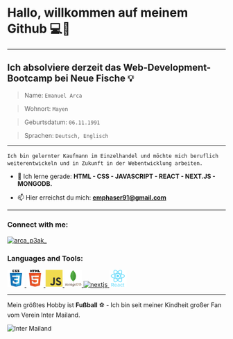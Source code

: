 # Hallo, willkommen auf meinem Github :computer::wave:
---
Ich absolviere derzeit das **Web-Development-Bootcamp** bei **Neue Fische** :bulb:
---
> Name: `Emanuel Arca`

> Wohnort: `Mayen`

> Geburtsdatum: `06.11.1991`

> Sprachen: `Deutsch, Englisch`

---
`Ich bin gelernter Kaufmann im Einzelhandel und möchte mich beruflich weiterentwickeln und in Zukunft in der Webentwicklung arbeiten.`

- 🌱 Ich lerne gerade:   **HTML - CSS - JAVASCRIPT - REACT - NEXT.JS - MONGODB.**

- 📫 Hier erreichst du mich: **emphaser91@gmail.com**


---
<h3 align="left">Connect with me:</h3>
<p align="left">
<a href="https://instagram.com/arca_p3ak_" target="blank"><img align="center" src="https://raw.githubusercontent.com/rahuldkjain/github-profile-readme-generator/master/src/images/icons/Social/instagram.svg" alt="arca_p3ak_" height="30" width="40" /></a>
</p>

<h3 align="left">Languages and Tools:</h3>
<p align="left"> <a href="https://www.w3schools.com/css/" target="_blank" rel="noreferrer"> <img src="https://raw.githubusercontent.com/devicons/devicon/master/icons/css3/css3-original-wordmark.svg" alt="css3" width="40" height="40"/> </a> <a href="https://www.w3.org/html/" target="_blank" rel="noreferrer"> <img src="https://raw.githubusercontent.com/devicons/devicon/master/icons/html5/html5-original-wordmark.svg" alt="html5" width="40" height="40"/> </a> <a href="https://developer.mozilla.org/en-US/docs/Web/JavaScript" target="_blank" rel="noreferrer"> <img src="https://raw.githubusercontent.com/devicons/devicon/master/icons/javascript/javascript-original.svg" alt="javascript" width="40" height="40"/> </a> <a href="https://www.mongodb.com/" target="_blank" rel="noreferrer"> <img src="https://raw.githubusercontent.com/devicons/devicon/master/icons/mongodb/mongodb-original-wordmark.svg" alt="mongodb" width="40" height="40"/> </a> <a href="https://nextjs.org/" target="_blank" rel="noreferrer"> <img src="https://cdn.worldvectorlogo.com/logos/nextjs-2.svg" alt="nextjs" width="40" height="40"/> </a> <a href="https://reactjs.org/" target="_blank" rel="noreferrer"> <img src="https://raw.githubusercontent.com/devicons/devicon/master/icons/react/react-original-wordmark.svg" alt="react" width="40" height="40"/> </a> </p>



---
Mein größtes Hobby ist **Fußball** :soccer: - Ich bin seit meiner Kindheit großer Fan vom Verein Inter Mailand.

![Inter Mailand ](https://intermilan.bynder.com/m/42d4f8fc51eb8237/webimage-20240830205412_1683415606.png)



